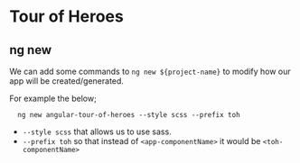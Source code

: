 # Tour of Heroes

## ng new

We can add some commands to `ng new ${project-name}` to modify how our app will be created/generated.

For example the below;

```
  ng new angular-tour-of-heroes --style scss --prefix toh
```

- `--style scss` that allows us to use sass.
- `--prefix toh` so that instead of `<app-componentName>` it would be `<toh-componentName>`
